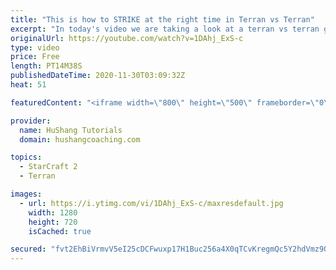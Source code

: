 ```yaml
---
title: "This is how to STRIKE at the right time in Terran vs Terran"
excerpt: "In today's video we are taking a look at a terran vs terran game I played that showcases some patience and how I like to calculate when it's the correct time to attack!  Coaching -------------------------------------------------------------------------- Website: https://www.hushangcoaching.com  Interested"
originalUrl: https://youtube.com/watch?v=1DAhj_ExS-c
type: video
price: Free
length: PT14M38S
publishedDateTime: 2020-11-30T03:09:32Z
heat: 51

featuredContent: "<iframe width=\"800\" height=\"500\" frameborder=\"0\" src=\"https://www.youtube.com/embed/1DAhj_ExS-c\" allow=\"accelerometer; autoplay; encrypted-media; gyroscope; picture-in-picture\" allowfullscreen></iframe>"

provider:
  name: HuShang Tutorials
  domain: hushangcoaching.com

topics:
  - StarCraft 2
  - Terran

images:
  - url: https://i.ytimg.com/vi/1DAhj_ExS-c/maxresdefault.jpg
    width: 1280
    height: 720
    isCached: true

secured: "fvt2EhBiVrmvV5eI25cDCFwuxp17H1Buc256a4X0qTCvKregmQc5Y2hdVmz9QFaoBsGpA5FaGY2mBdaUOvsYxh0v8lDuM2UpOUFMHugCOt7HbUQphnIphEjhLLK763arGcfZaXkOeoJkxA91PGS2bFWw8tCnX77gyjogNjVxw8ikPtmp1pQ7SvHoTMQUThHhm/+DGTmB/mgnKj5WyibaKEtUSkis7Y4elgW3V+/qYyzKTmRqZrlJTHAOfmeV/66Xxkg/ni664ztv7q/2AmFh9/Ecm66MDHsPqQwoqNbRKVKKlfVwBp0B+6IIZgTmpJjuMtHTXs0vx2VGdPiJ5gl5j5mgtAGeNXwqhxnijp12uZSBegwaXwREUCnSyx8fQk6vsSgLZF3bf+Gr+Bdtwi1CYXNAohEVwIbKyUtUsLEKHlY=;Cr9rdKETXo43VWk58Tkpgg=="
---
```


